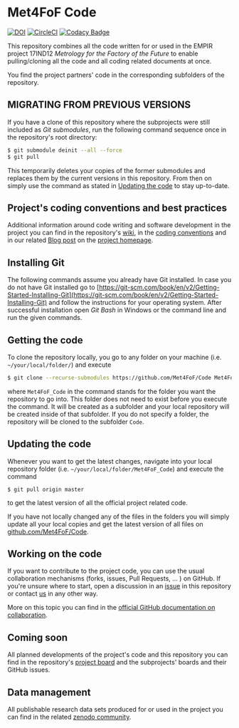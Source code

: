 # Met4FoF Code

[![DOI](https://zenodo.org/badge/138772091.svg)](https://zenodo.org/badge/latestdoi/138772091)
[![CircleCI](https://circleci.com/gh/Met4FoF/Code.svg?style=shield&circle-token=3566560a243f21fa06fafbe49e92ac2a6d3fc250)](https://circleci.com/gh/Met4FoF/Code)
[![Codacy Badge](https://api.codacy.com/project/badge/Grade/0761272aabbc4010bba5921015ab084f)](https://www.codacy.com/app/PTB-PSt1/Code?utm_source=github.com&amp;utm_medium=referral&amp;utm_content=Met4FoF/Code&amp;utm_campaign=Badge_Grade)

This repository combines all the code written for or used in the EMPIR project 17IND12 *Metrology for the Factory of the Future* to enable pulling/cloning all the code and all coding related documents at once.

You find the project partners' code in the corresponding subfolders of the repository.

## **MIGRATING FROM PREVIOUS VERSIONS**

If you have a clone of this repository where the subprojects were still included as
_Git submodules_, run the following command sequence once in the repository's root
directory:
 
```bash
$ git submodule deinit --all --force
$ git pull
```

This temporarily deletes your copies of the former submodules and replaces them by
the current versions in this repository. From then on simply use the command as
stated in [Updating the code](#Updating-the-code) to stay up-to-date.

## Project's coding conventions and best practices

Additional information around code writing and software development in the project
you can find in the repository's
[wiki](https://github.com/Met4FoF/Code/wiki), in the
[coding conventions](conventions/README.md) and in our related
[Blog post](https://www.ptb.de/empir2018/met4fof/information-communication/blog/detail-view/?tx_news_pi1%5Bnews%5D=38&tx_news_pi1%5Bcontroller%5D=News&tx_news_pi1%5Baction%5D=detail&cHash=ce963c7573572d40ef0f496449ef8aff)
on the [project homepage](https://www.ptb.de/empir2018/met4fof/home/). 

## Installing Git

The following commands assume you already have Git installed. In case you do not have
Git installed go to
[https://git-scm.com/book/en/v2/Getting-Started-Installing-Git](https://git-scm.com/book/en/v2/Getting-Started-Installing-Git)
and follow the instructions for your operating system. After successful installation
open _Git Bash_ in Windows or the command line and run the given commands.

## Getting the code

To clone the repository locally, you go to any folder on your machine (i.e. `~/your/local/folder/`) and execute

```bash
$ git clone --recurse-submodules https://github.com/Met4FoF/Code Met4FoF_Code
```

where `Met4FoF_Code` in the command stands for the folder you want the repository to
go into. This folder does not need to exist before you execute the command. It will
be created as a subfolder and your local repository will be created inside of that
subfolder. If you do not specify a folder, the repository will be cloned to the
subfolder `Code`.

## Updating the code

Whenever you want to get the latest changes, navigate into your local repository folder (i.e. `~/your/local/folder/Met4FoF_Code`) and execute the command

`$ git pull origin master`

to get the latest version of all the official project related code.

If you have not locally changed any of the files in the folders you will simply
update all your local copies and get the latest version of all files on
[github.com/Met4FoF/Code](https://github.com/Met4FoF/Code).

## Working on the code

If you want to contribute to the project code, you can use the usual collaboration
mechanisms (forks, issues, Pull Requests, ... ) on GitHub. If you're unsure where to
start, open a discussion in an [issue](https://github.com/Met4FoF/Code/issues) in
this repository or contact
[us](https://github.com/Met4FoF/Code/graphs/contributors) in any other way.

More on this topic you can find in the
[official GitHub documentation on collaboration](https://docs.github.com/en/github/collaborating-with-issues-and-pull-requests).

## Coming soon

All planned developments of the project's code and this repository you can find in
the repository's [project board](https://github.com/Met4FoF/Code/projects/3) and the
subprojects' boards and their GitHub issues.

## Data management

All publishable research data sets produced for or used in the project you can find in the related [zenodo community](https://zenodo.org/communities/met4fof/).
